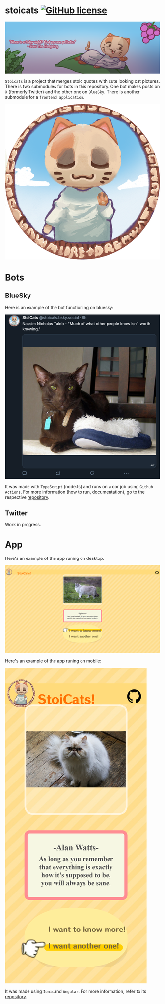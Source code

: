 # stoicats [![GitHub license](https://img.shields.io/badge/license-MIT-blue.svg)](LICENSE)

![Banner](images/stoicats_banner.png)

`Stoicats` is a project that merges stoic quotes with cute looking cat pictures. There is two submodules for bots in this repository. One bot makes posts on `X` (formerly Twitter) and the other one on `BlueSky`. There is another submodule for a `frontend application`.

![Icon](images/stoicats_icon.png)

# Bots

## BlueSky

Here is an example of the bot functioning on bluesky:

![bluesky](images/bluesky.png)

It was made with `TypeScript` (node.ts) and runs on a cor job using `Github Actions`.
For more information (how to run, documentation), go to the respective [repository](https://github.com/AndreAnimator/stoicats-bsky.git).

## Twitter

Work in progress.

# App

Here's an example of the app runing on desktop:

![desktop-app](images/desktop_screenshot.png)

Here's an example of the app runing on mobile:

![mobile-app](images/mobile_screenshot.png)

It was made using `Ionic`and `Angular`.
For more information, refer to its [repository](https://github.com/LorenzoPilati/Stoicats.git).